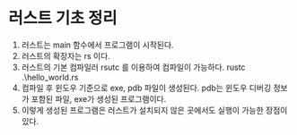 # 러스트 기초 정리
1. 러스트는 main 함수에서 프로그램이 시작된다.
2. 러스트의 확장자는 rs 이다.
3. 러스트의 기본 컴파일러 rsutc 를 이용하여 컴파일이 가능하다.
    rustc .\hello_world.rs
4. 컴파일 후 윈도우 기준으로 exe, pdb 파일이 생성된다.
    pdb는 윈도우 디버깅 정보가 포함된 파일, exe가 생성된 프로그램이다.
5. 이렇게 생성된 프로그램은 러스트가 설치되지 않은 곳에서도 실행이 가능한 장점이 있다.